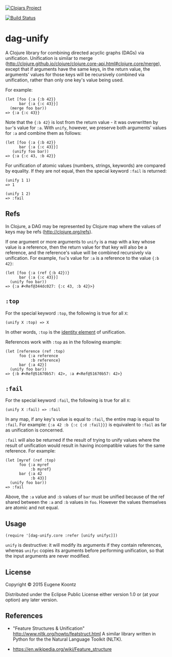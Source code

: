 [![Clojars Project](http://clojars.org/dag-unify/latest-version.svg)](http://clojars.org/dag-unify)

[![Build Status](https://secure.travis-ci.org/ekoontz/dag-unify.png?branch=master)](http://travis-ci.org/ekoontz/dag-unify)

# dag-unify

A Clojure library for combining directed acyclic graphs (DAGs) via
unification. Unification is similar to merge
(http://clojure.github.io/clojure/clojure.core-api.html#clojure.core/merge),
except that if arguments have the same keys, in the return value, the
arguments' values for those keys will be recursively combined via
unification, rather than only one key's value being used.

For example:

```
(let [foo {:a {:b 42}}
      bar {:a {:c 43}}]
  (merge foo bar))
=> {:a {:c 43}}
```

Note that the `{:b 42}` is lost from the return value - it was
overwritten by `bar`'s value for `:a`.  With `unify`, however, we
preserve both arguments' values for `:a` and combine them as follows:

```
(let [foo {:a {:b 42}}
      bar {:a {:c 43}}]
   (unify foo bar))
=> {:a {:c 43, :b 42}}
```

For unification of atomic values (numbers, strings, keywords) are
compared by equality. If they are not equal, then the special keyword
`:fail` is returned:

```
(unify 1 1)
=> 1
```

```
(unify 1 2)
=> :fail
```

## Refs

In Clojure, a DAG may be represented by Clojure map where the values
of keys may be refs (http://clojure.org/refs).

If one argument or more arguments to `unify` is a map with a key whose
value is a reference, then the return value for that key will also be
a reference, and the reference's value will be combined recursively
via unification. For example, `foo`'s value for `:a` is a reference to
the value `{:b 42}`:

```
(let [foo {:a (ref {:b 42})}
      bar {:a {:c 43}}]
  (unify foo bar))
=> {:a #<Ref@344dc027: {:c 43, :b 42}>}
```

## `:top`

For the special keyword `:top`, the following is true for all `X`:

```
(unify X :top) => X
```

In other words, `:top` is the [identity element](https://en.wikipedia.org/wiki/Identity_element) of
unification.

References work with `:top` as in the following example:

```
(let [reference (ref :top)
      foo {:a reference
           :b reference}
      bar {:a 42}]
  (unify foo bar))
=> {:b #<Ref@51670b57: 42>, :a #<Ref@51670b57: 42>}
```

## `:fail`

For the special keyword `:fail`, the following is true for all `X`:

```
(unify X :fail) => :fail
```

In any map, if any key's value is equal to `:fail`, the entire map is
equal to `:fail`. For example: `{:a 42 :b {:c {:d :fail}}}` is equivalent to
`:fail` as far as unification is concerned.


`:fail` will also be returned if the result of trying to unify values
where the result of unification would result in having incompatible
values for the same reference. For example:

```
(let [myref (ref :top)
      foo {:a myref
           :b myref}
      bar {:a 42
           :b 43}]
  (unify foo bar))
=> :fail
```

Above, the `:a` value and `:b` values of `bar` must be unified because
of the ref shared between the `:a` and `:b` values in `foo`. However the
values themselves are atomic and not equal.

## Usage

```
(require '[dag-unify.core :refer [unify unifyc]])
```

`unify` is destructive: it will modify its arguments if they contain
references, whereas `unifyc` copies its arguments before performing
unification, so that the input arguments are never modified.

## License

Copyright © 2015 Eugene Koontz

Distributed under the Eclipse Public License either version 1.0 or (at
your option) any later version.

## References

- "Feature Structures & Unification" http://www.nltk.org/howto/featstruct.html
A similar library written in Python for the the Natural Language Toolkit (NLTK).

- https://en.wikipedia.org/wiki/Feature_structure

